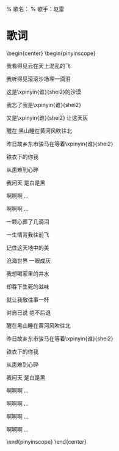 % 歌名：
% 歌手：赵雷

# 歌词

\begin{center}
\begin{pinyinscope}

我看得见云在天上混乱的飞

我听得见滚滚沙场埋一滴泪

这是\xpinyin{谁}{shei2}的沙漠

我忘了我是\xpinyin{谁}{shei2}

又是\xpinyin{谁}{shei2} 让这天灰

醒在 黑山睡在黄河风吹往北

昨日故乡东市骏马在等着\xpinyin{谁}{shei2}

铁衣下的你我

从患难到心碎

我问天 是白是黑

啊啊啊 ...

啊啊啊 ...

一颗心葬了几滴泪

一生情背我往前飞

记住这天地中的美

沧海世界 一眼成灰

我想喝家里的井水

却吞下生死的滋味

就让我敬往事一杯

对自已说 绝不后退

醒在黑山睡在黄河风吹往北

昨日故乡东市骏马在等着\xpinyin{谁}{shei2}

铁衣下的你我

从患难到心碎

我问天 是白是黑

啊啊啊 ...

啊啊啊 ...

啊啊啊 ...

啊啊啊 ...


\end{pinyinscope}
\end{center}
